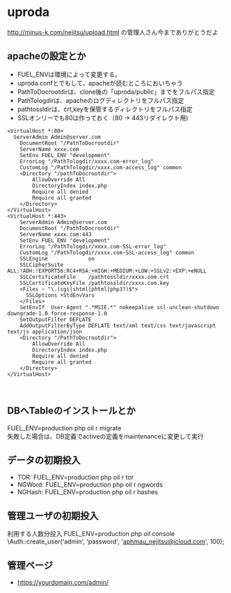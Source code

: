 # uproda
http://minus-k.com/nejitsu/upload.html の管理人さん今までありがとうだよ

## apacheの設定とか
- FUEL_ENVは環境によって変更する。  
- uproda.confとでもして、apacheが読むところにおいちゃう
- PathToDocrootdirは、clone後の「uproda/public」までをフルパス指定
- PathTologdirは、apacheのログディレクトリをフルパス指定
- pathtossldirは、crt,keyを保管するディレクトリをフルパス指定
- SSLオンリーでも80は作っておく（80 -> 443リダイレクト用)
```
<VirtualHost *:80>
  ServerAdmin Admin@server.com
    DocumentRoot "/PathToDocrootdir"
    ServerName xxxx.com
    SetEnv FUEL_ENV "development"
    ErrorLog "/PathTologdir/xxxx.com-error_log"
    CustomLog "/PathTologdir/xxxx.com-access_log" common
    <Directory "/pathToDocrootdir">
        AllowOverride All
        DirectoryIndex index.php
        Require all denied
        Require all granted
    </Directory>
</VirtualHost>
<VirtualHost *:443>
    ServerAdmin Admin@server.com
    DocumentRoot "/PathToDocrootdir"
    ServerName xxxx.com:443
    SetEnv FUEL_ENV "development"
    ErrorLog "/PathTologdir/xxxx.com-SSL-error_log"
    CustomLog "/PathTologdir/xxxx.com-SSL-access_log" common
    SSLEngine             on
    SSLCipherSuite        ALL:!ADH:!EXPORT56:RC4+RSA:+HIGH:+MEDIUM:+LOW:+SSLv2:+EXP:+eNULL
    SSLCertificateFile    /pathtossldir/xxxx.com.crt
    SSLCertificateKeyFile /pathtossldir/xxxx.com.key
    <Files ~ "\.(cgi|shtml|phtml|php3?)$">
      SSLOptions +StdEnvVars
    </Files>
    SetEnvIf  User-Agent ".*MSIE.*" nokeepalive ssl-unclean-shutdown downgrade-1.0 force-response-1.0
    SetOutputFilter DEFLATE
    AddOutputFilterByType DEFLATE text/xml text/css text/javascript text/js application/json
    <Directory "/PathToDocrootdir">
        AllowOverride All
        DirectoryIndex index.php
        Require all denied
        Require all granted
    </Directory>
</VirtualHost>
```
    
## DBへTableのインストールとか
FUEL_ENV=production php oil r migrate  
失敗した場合は、DB定義でactiveの定義をmaintenanceに変更して実行   

## データの初期投入
- TOR: FUEL_ENV=production php oil r tor
- NGWord: FUEL_ENV=production php oil r ngwords
- NGHash: FUEL_ENV=production php oil r hashes

## 管理ユーザの初期投入
利用する人数分投入 
FUEL_ENV=production php oil console 
\Auth::create_user('admin', 'password', 'aphmau_nejitsu@icloud.com', 100);

## 管理ページ
- https://yourdomain.com/admin/


